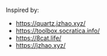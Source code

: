 Inspired by:
- https://quartz.jzhao.xyz/
- https://toolbox.socratica.info/
- https://8cat.life/
- https://jzhao.xyz/